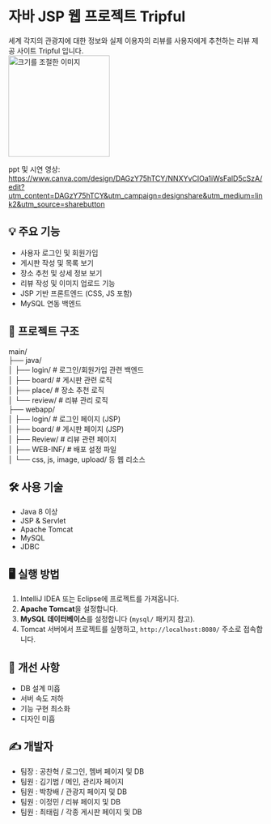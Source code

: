 # 자바 JSP 웹 프로젝트 Tripful

세계 각지의 관광지에 대한 정보와 실제 이용자의 리뷰를 사용자에게 추천하는 리뷰 제공 사이트 Tripful 입니다. \
<img src="./TripFul_Project/src/main/webapp/image/tripful_logo.png" alt="크기를 조절한 이미지" width="200">

ppt 및 시연 영상:
https://www.canva.com/design/DAGzY75hTCY/NNXYvCIOa1iWsFalD5cSzA/edit?utm_content=DAGzY75hTCY&utm_campaign=designshare&utm_medium=link2&utm_source=sharebutton

## 💡 주요 기능

- 사용자 로그인 및 회원가입
- 게시판 작성 및 목록 보기
- 장소 추천 및 상세 정보 보기
- 리뷰 작성 및 이미지 업로드 기능
- JSP 기반 프론트엔드 (CSS, JS 포함)
- MySQL 연동 백엔드

## 📁 프로젝트 구조

main/ \
├── java/ \
│ ├── login/ # 로그인/회원가입 관련 백엔드 \
│ ├── board/ # 게시판 관련 로직 \
│ ├── place/ # 장소 추천 로직 \
│ └── review/ # 리뷰 관리 로직 \
├── webapp/ \
│ ├── login/ # 로그인 페이지 (JSP) \
│ ├── board/ # 게시판 페이지 (JSP) \
│ ├── Review/ # 리뷰 관련 페이지 \
│ ├── WEB-INF/ # 배포 설정 파일 \
│ └── css, js, image, upload/ 등 웹 리소스

## 🛠️ 사용 기술

- Java 8 이상
- JSP & Servlet
- Apache Tomcat
- MySQL
- JDBC

## 🖥️ 실행 방법

1. IntelliJ IDEA 또는 Eclipse에 프로젝트를 가져옵니다.
2. **Apache Tomcat**을 설정합니다.
3. **MySQL 데이터베이스**를 설정합니다 (`mysql/` 패키지 참고).
4. Tomcat 서버에서 프로젝트를 실행하고, `http://localhost:8080/` 주소로 접속합니다.

## 🧪 개선 사항

- DB 설계 미흡
- 서버 속도 저하
- 기능 구현 최소화
- 디자인 미흡

## ✍️ 개발자

- 팀장 : 공찬혁 / 로그인, 멤버 페이지 및 DB 
- 팀원 : 김기범 / 메인, 관리자 페이지 
- 팀원 : 박창배 / 관광지 페이지 및 DB 
- 팀원 : 이정민 / 리뷰 페이지 및 DB 
- 팀원 : 최태림 / 각종 게시판 페이지 및 DB 

